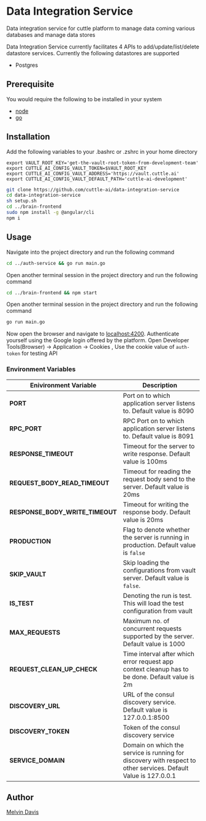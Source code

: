 # Data Integration Service

Data integration service for cuttle platform to manage data coming various databases and manage data stores

Data Integration Service currently facilitates 4 APIs to add/update/list/delete datastore services. Currently the following datastores are supported

- Postgres

## Prerequisite

You would require the following to be installed in your system

- [node](https://nodejs.org/en/)
- [go](https://golang.org/)

## Installation

Add the following variables to your .bashrc or .zshrc in your home directory

```
export VAULT_ROOT_KEY='get-the-vault-root-token-from-development-team'
export CUTTLE_AI_CONFIG_VAULT_TOKEN=$VAULT_ROOT_KEY
export CUTTLE_AI_CONFIG_VAULT_ADDRESS='https://vault.cuttle.ai'
export CUTTLE_AI_CONFIG_VAULT_DEFAULT_PATH='cuttle-ai-development'
```

```bash
git clone https://github.com/cuttle-ai/data-integration-service
cd data-integration-service
sh setup.sh
cd ../brain-frontend
sudo npm install -g @angular/cli
npm i
```

## Usage

Navigate into the project directory and run the following command

```bash
cd ../auth-service && go run main.go
```

Open another terminal session in the project directory and run the following command

```bash
cd ../brain-frontend && npm start
```

Open another terminal session in the project directory and run the following command

```bash
go run main.go
```

Now open the browser and navigate to [localhost:4200](http://localhost:4200). Authenticate yourself using the Google login offered by the platform.
Open Developer Tools(Browser) -> Application -> Cookies , Use the cookie value of `auth-token` for testing API

### Environment Variables

| Enivironment Variable           | Description                                                                                                     |
| ------------------------------- | --------------------------------------------------------------------------------------------------------------- |
| **PORT**                        | Port on to which application server listens to. Default value is 8090                                           |
| **RPC_PORT**                    | RPC Port on to which application server listens to. Default value is 8091                                       |
| **RESPONSE_TIMEOUT**            | Timeout for the server to write response. Default value is 100ms                                                |
| **REQUEST_BODY_READ_TIMEOUT**   | Timeout for reading the request body send to the server. Default value is 20ms                                  |
| **RESPONSE_BODY_WRITE_TIMEOUT** | Timeout for writing the response body. Default value is 20ms                                                    |
| **PRODUCTION**                  | Flag to denote whether the server is running in production. Default value is `false`                            |
| **SKIP_VAULT**                  | Skip loading the configurations from vault server. Default value is `false`.                                    |
| **IS_TEST**                     | Denoting the run is test. This will load the test configuration from vault                                      |
| **MAX_REQUESTS**                | Maximum no. of concurrent requests supported by the server. Default value is 1000                               |
| **REQUEST_CLEAN_UP_CHECK**      | Time interval after which error request app context cleanup has to be done. Default value is 2m                 |
| **DISCOVERY_URL**               | URL of the consul discovery service. Default value is 127.0.0.1:8500                                            |
| **DISCOVERY_TOKEN**             | Token of the consul discovery service                                                                           |
| **SERVICE_DOMAIN**              | Domain on which the service is running for discovery with respect to other services. Default Value is 127.0.0.1 |

## Author

[Melvin Davis](mailto:melvinodsa@gmail.com)
